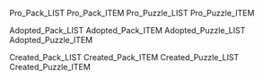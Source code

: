 Pro_Pack_LIST
    Pro_Pack_ITEM
        Pro_Puzzle_LIST
            Pro_Puzzle_ITEM

Adopted_Pack_LIST
    Adopted_Pack_ITEM
        Adopted_Puzzle_LIST
            Adopted_Puzzle_ITEM

Created_Pack_LIST
    Created_Pack_ITEM
        Created_Puzzle_LIST
            Created_Puzzle_ITEM